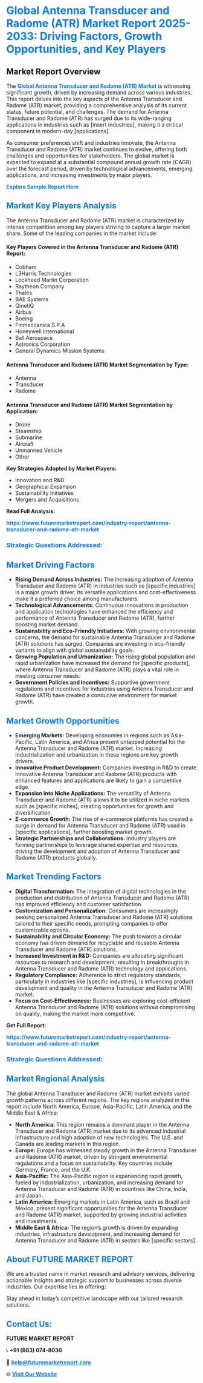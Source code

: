 <h1 style="color: #007BFF;">Global Antenna Transducer and Radome (ATR) Market Report 2025-2033: Driving Factors, Growth Opportunities, and Key Players</h1>

<section id="overview">
<h2>Market Report Overview</h2>
<p>The <a href="https://www.futuremarketreport.com/industry-report/antenna-transducer-and-radome-atr-market" style="color: #007BFF; text-decoration: none;"><strong>Global Antenna Transducer and Radome (ATR) Market</strong></a> is witnessing significant growth, driven by increasing demand across various industries. This report delves into the key aspects of the Antenna Transducer and Radome (ATR) market, providing a comprehensive analysis of its current status, future potential, and challenges. The demand for Antenna Transducer and Radome (ATR) has surged due to its wide-ranging applications in industries such as [insert industries], making it a critical component in modern-day [applications].</p>
<p>As consumer preferences shift and industries innovate, the Antenna Transducer and Radome (ATR) market continues to evolve, offering both challenges and opportunities for stakeholders. The global market is expected to expand at a substantial compound annual growth rate (CAGR) over the forecast period, driven by technological advancements, emerging applications, and increasing investments by major players.</p>
</section>

<section id="overview">
<p><a href="https://www.futuremarketreport.com/request-sample/reportId=51875" style="color: #007BFF; text-decoration: none;"><strong>Explore Sample Report Here</strong></a></p>
</section>

<section id="key-players">
<h2 style="color: #007BFF;">Market Key Players Analysis</h2>
<p>The Antenna Transducer and Radome (ATR) market is characterized by intense competition among key players striving to capture a larger market share. Some of the leading companies in the market include:</p>
<h4>Key Players Covered in the Antenna Transducer and Radome (ATR) Report:</h4>
<ul><li>Cobham</li><li>L3Harris Technologies</li><li>Lockheed Martin Corporation</li><li>Raytheon Company</li><li>Thales</li><li>BAE Systems</li><li>QinetiQ</li><li>Airbus</li><li>Boeing</li><li>Finmeccanica S.P.A</li><li>Honeywell International</li><li>Ball Aerospace</li><li>Astronics Corporation</li><li>General Dynamics Mission Systems</li></ul>
<h4>Antenna Transducer and Radome (ATR) Market Segmentation by Type:</h4>
<ul><li>Antenna</li><li>Transducer</li><li>Radome</li></ul>

<h4>Antenna Transducer and Radome (ATR) Market Segmentation by Application:</h4>
<ul><li>Drone</li><li>Steamship</li><li>Submarine</li><li>Aircraft</li><li>Unmanned Vehicle</li><li>Other</li></ul>
<p><strong>Key Strategies Adopted by Market Players:</strong></p>
<ul>
<li>Innovation and R&D</li>
<li>Geographical Expansion</li>
<li>Sustainability Initiatives</li>
<li>Mergers and Acquisitions</li>
</ul>
</section>

<section>
<p><strong>Read Full Analysis: </strong></p><a href="https://www.futuremarketreport.com/industry-report/antenna-transducer-and-radome-atr-market" style="color: #007BFF; text-decoration: none;"><strong>https://www.futuremarketreport.com/industry-report/antenna-transducer-and-radome-atr-market</strong></a>
<h3 style="color: #007BFF;">Strategic Questions Addressed:</h3>
</section>

<section id="driving-factors">
<h2 style="color: #007BFF;">Market Driving Factors</h2>
<ul>
<li><strong>Rising Demand Across Industries:</strong> The increasing adoption of Antenna Transducer and Radome (ATR) in industries such as [specific industries] is a major growth driver. Its versatile applications and cost-effectiveness make it a preferred choice among manufacturers.</li>
<li><strong>Technological Advancements:</strong> Continuous innovations in production and application technologies have enhanced the efficiency and performance of Antenna Transducer and Radome (ATR), further boosting market demand.</li>
<li><strong>Sustainability and Eco-Friendly Initiatives:</strong> With growing environmental concerns, the demand for sustainable Antenna Transducer and Radome (ATR) solutions has surged. Companies are investing in eco-friendly variants to align with global sustainability goals.</li>
<li><strong>Growing Population and Urbanization:</strong> The rising global population and rapid urbanization have increased the demand for [specific products], where Antenna Transducer and Radome (ATR) plays a vital role in meeting consumer needs.</li>
<li><strong>Government Policies and Incentives:</strong> Supportive government regulations and incentives for industries using Antenna Transducer and Radome (ATR) have created a conducive environment for market growth.</li>
</ul>
</section>

<section id="growth-opportunities">
<h2 style="color: #007BFF;">Market Growth Opportunities</h2>
<ul>
<li><strong>Emerging Markets:</strong> Developing economies in regions such as Asia-Pacific, Latin America, and Africa present untapped potential for the Antenna Transducer and Radome (ATR) market. Increasing industrialization and urbanization in these regions are key growth drivers.</li>
<li><strong>Innovative Product Development:</strong> Companies investing in R&D to create innovative Antenna Transducer and Radome (ATR) products with enhanced features and applications are likely to gain a competitive edge.</li>
<li><strong>Expansion into Niche Applications:</strong> The versatility of Antenna Transducer and Radome (ATR) allows it to be utilized in niche markets such as [specific niches], creating opportunities for growth and diversification.</li>
<li><strong>E-commerce Growth:</strong> The rise of e-commerce platforms has created a surge in demand for Antenna Transducer and Radome (ATR) used in [specific applications], further boosting market growth.</li>
<li><strong>Strategic Partnerships and Collaborations:</strong> Industry players are forming partnerships to leverage shared expertise and resources, driving the development and adoption of Antenna Transducer and Radome (ATR) products globally.</li>
</ul>
</section>

<section id="trending-factors">
<h2 style="color: #007BFF;">Market Trending Factors</h2>
<ul>
<li><strong>Digital Transformation:</strong> The integration of digital technologies in the production and distribution of Antenna Transducer and Radome (ATR) has improved efficiency and customer satisfaction.</li>
<li><strong>Customization and Personalization:</strong> Consumers are increasingly seeking personalized Antenna Transducer and Radome (ATR) solutions tailored to their specific needs, prompting companies to offer customizable options.</li>
<li><strong>Sustainability and Circular Economy:</strong> The push towards a circular economy has driven demand for recyclable and reusable Antenna Transducer and Radome (ATR) solutions.</li>
<li><strong>Increased Investment in R&D:</strong> Companies are allocating significant resources to research and development, resulting in breakthroughs in Antenna Transducer and Radome (ATR) technology and applications.</li>
<li><strong>Regulatory Compliance:</strong> Adherence to strict regulatory standards, particularly in industries like [specific industries], is influencing product development and quality in the Antenna Transducer and Radome (ATR) market.</li>
<li><strong>Focus on Cost-Effectiveness:</strong> Businesses are exploring cost-efficient Antenna Transducer and Radome (ATR) solutions without compromising on quality, making the market more competitive.</li>
</ul>
</section>

<section>
<p><strong>Get Full Report: </strong></p><a href="https://www.futuremarketreport.com/industry-report/antenna-transducer-and-radome-atr-market" style="color: #007BFF; text-decoration: none;"><strong>https://www.futuremarketreport.com/industry-report/antenna-transducer-and-radome-atr-market</strong></a>
<h3 style="color: #007BFF;">Strategic Questions Addressed:</h3>
</section>


<section id="regional-analysis">
<h2 style="color: #007BFF;">Market Regional Analysis</h2>
<p>The global Antenna Transducer and Radome (ATR) market exhibits varied growth patterns across different regions. The key regions analyzed in this report include North America, Europe, Asia-Pacific, Latin America, and the Middle East & Africa:</p>
<ul>
<li><strong>North America:</strong> This region remains a dominant player in the Antenna Transducer and Radome (ATR) market due to its advanced industrial infrastructure and high adoption of new technologies. The U.S. and Canada are leading markets in this region.</li>
<li><strong>Europe:</strong> Europe has witnessed steady growth in the Antenna Transducer and Radome (ATR) market, driven by stringent environmental regulations and a focus on sustainability. Key countries include Germany, France, and the U.K.</li>
<li><strong>Asia-Pacific:</strong> The Asia-Pacific region is experiencing rapid growth, fueled by industrialization, urbanization, and increasing demand for Antenna Transducer and Radome (ATR) in countries like China, India, and Japan.</li>
<li><strong>Latin America:</strong> Emerging markets in Latin America, such as Brazil and Mexico, present significant opportunities for the Antenna Transducer and Radome (ATR) market, supported by growing industrial activities and investments.</li>
<li><strong>Middle East & Africa:</strong> The region’s growth is driven by expanding industries, infrastructure development, and increasing demand for Antenna Transducer and Radome (ATR) in sectors like [specific sectors].</li>
</ul>
</section>

<footer>
<h2 style="color: #007BFF;">About FUTURE MARKET REPORT</h2>
<p>We are a trusted name in market research and advisory services, delivering actionable insights and strategic support to businesses across diverse industries. Our expertise lies in offering:</p>

<p>Stay ahead in today’s competitive landscape with our tailored research solutions.</p>

<h2 style="color: #007BFF;">Contact Us:</h2>
<p><strong>FUTURE MARKET REPORT</strong></p>
<p>📞 <strong>+91 (883) 074-8030</strong></p>
<p>📧 <strong><a href="mailto:help@futuremarketreport.com" style="color: #007BFF;">help@futuremarketreport.com</a></strong></p>
<p>🌐 <strong><a href="https://www.futuremarketreport.com/" style="color: #007BFF;">Visit Our Website</a></strong></p>
</footer>